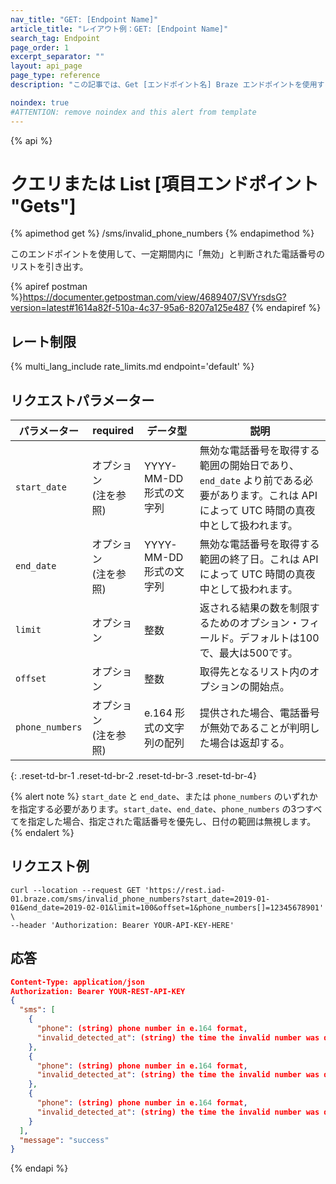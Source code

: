 ```yaml
---
nav_title: "GET: [Endpoint Name]"
article_title: "レイアウト例：GET: [Endpoint Name]"
search_tag: Endpoint
page_order: 1
excerpt_separator: ""
layout: api_page
page_type: reference
description: "この記事では、Get [エンドポイント名] Braze エンドポイントを使用するための使用方法とパラメーターについて説明します。"

noindex: true
#ATTENTION: remove noindex and this alert from template
---
```

{% api %}
# クエリまたは List \[項目エンドポイント "Gets"]

{% apimethod get %}
/sms/invalid_phone_numbers
{% endapimethod %}

<!--
This is the description of the endpoint. API descriptions usually start with "Use this endpoint to..."-->
このエンドポイントを使用して、一定期間内に「無効」と判断された電話番号のリストを引き出す。

<!-- Your postman link. After you have published the endpoint to postman, you will be able get a direct link to the information in the postman docs to share here-->
{% apiref postman %}https://documenter.getpostman.com/view/4689407/SVYrsdsG?version=latest#1614a82f-510a-4c37-95a6-8207a125e487 {% endapiref %}

## レート制限

<!-- The rate limit of the endpoint. This pulls from /includes/rate_limits/ and displays specific endpoint limits based on the endpoint provided -->
{% multi_lang_include rate_limits.md endpoint='default' %}

## リクエストパラメーター

<!--This is where you can give more information about your endpoint parameters. -->

| パラメーター | required | データ型 | 説明 |
| ----------|-----------| ----------|----- |
| `start_date` | オプション <br>(注を参照) | YYYY-MM-DD形式の文字列| 無効な電話番号を取得する範囲の開始日であり、`end_date` より前である必要があります。これは API によって UTC 時間の真夜中として扱われます。 |
| `end_date` | オプション <br>(注を参照) | YYYY-MM-DD形式の文字列 | 無効な電話番号を取得する範囲の終了日。これは API によって UTC 時間の真夜中として扱われます。 |
| `limit` | オプション | 整数 | 返される結果の数を制限するためのオプション・フィールド。デフォルトは100で、最大は500です。 |
| `offset` | オプション | 整数 | 取得先となるリスト内のオプションの開始点。 |
| `phone_numbers` | オプション <br>(注を参照) | e.164 形式の文字列の配列 | 提供された場合、電話番号が無効であることが判明した場合は返却する。 |
{: .reset-td-br-1 .reset-td-br-2 .reset-td-br-3  .reset-td-br-4}

{% alert note %}
`start_date` と `end_date`、または `phone_numbers` のいずれかを指定する必要があります。`start_date`、`end_date`、`phone_numbers` の3つすべてを指定した場合、指定された電話番号を優先し、日付の範囲は無視します。
{% endalert %}

## リクエスト例

<!--The following example demonstrates a request that will pull a list of phone numbers that have been deemed invalid via the API:-->
```
curl --location --request GET 'https://rest.iad-01.braze.com/sms/invalid_phone_numbers?start_date=2019-01-01&end_date=2019-02-01&limit=100&offset=1&phone_numbers[]=12345678901' \
--header 'Authorization: Bearer YOUR-API-KEY-HERE'
```

## 応答

<!-- An example response that defines the different variables returned-->
```json
Content-Type: application/json
Authorization: Bearer YOUR-REST-API-KEY
{
  "sms": [
    {
      "phone": (string) phone number in e.164 format,
      "invalid_detected_at": (string) the time the invalid number was detected in ISO 8601
    },
    {
      "phone": (string) phone number in e.164 format,
      "invalid_detected_at": (string) the time the invalid number was detected in ISO 8601
    },
    {
      "phone": (string) phone number in e.164 format,
      "invalid_detected_at": (string) the time the invalid number was detected in ISO 8601
    }
  ],
  "message": "success"
}
```

{% endapi %}
